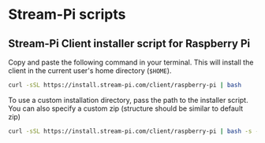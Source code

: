 # Stream-Pi scripts

## Stream-Pi Client installer script for Raspberry Pi

Copy and paste the following command in your terminal.
This will install the client in the current user's home directory (`$HOME`).

```sh
curl -sSL https://install.stream-pi.com/client/raspberry-pi | bash
```

To use a custom installation directory, pass the path to the installer script. You can also specify a custom zip (structure should be similar to default zip)

```sh
curl -sSL https://install.stream-pi.com/client/raspberry-pi | bash -s -- path/to/your/dir https://custom-url/stream-pi.zip
```
